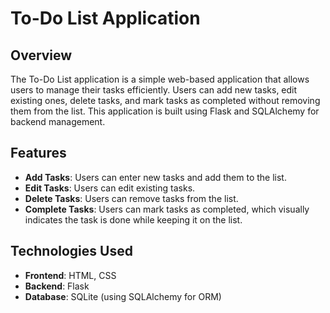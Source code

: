 # To-Do List Application

## Overview

The To-Do List application is a simple web-based application that allows users to manage their tasks efficiently. Users can add new tasks, edit existing ones, delete tasks, and mark tasks as completed without removing them from the list. This application is built using Flask and SQLAlchemy for backend management.

## Features

- **Add Tasks**: Users can enter new tasks and add them to the list.
- **Edit Tasks**: Users can edit existing tasks.
- **Delete Tasks**: Users can remove tasks from the list.
- **Complete Tasks**: Users can mark tasks as completed, which visually indicates the task is done while keeping it on the list.


## Technologies Used

- **Frontend**: HTML, CSS
- **Backend**: Flask
- **Database**: SQLite (using SQLAlchemy for ORM)


